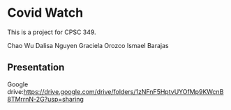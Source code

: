 # Covid Watch

This is a project for CPSC 349. 

Chao Wu
Dalisa Nguyen
Graciela Orozco
Ismael Barajas

## Presentation

Google drive:https://drive.google.com/drive/folders/1zNFnF5HptvUYOfMp9KWcnB8TMrrnN-2G?usp=sharing
